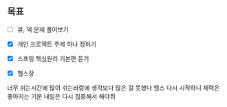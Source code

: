 ## 목표

- [ ] 큐, 덱 문제 풀어보기
- [x] 개인 프로젝트 주제 하나 정하기
- [x] 스프링 핵심원리 기본편 듣기
- [x] 헬스장


너무 쉬는시간에 많이 쉬는바람에 생각보다 많은 걸 못했다 
헬스 다시 시작하니 체력은 좋아지는 기분
내일은 다시 집중해서 해야쥐
